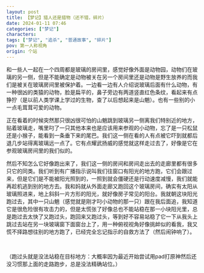 ```yaml
---
layout: post
title: 【梦记】猎人还是猎物（还不错，碎片）
date: 2024-01-11 07:46
categories: ["梦记"]
characters: 
tags: ["梦记", "追杀", "普通故事", "碎片"]
pov: 第一人称视角
origin: 个站
---
```


和一些人一起在一个四周都是玻璃的房间里，感觉好像外面是动物园，动物们在玻璃的另一侧，但是不能确定是动物被关在另一个房间里还是动物是野生放养的而我们是被关在玻璃房间里被保护着。一边看一边有人介绍说玻璃后面有什么动物，有一种很凶的类猿的动物，脸是扁平的，鼻子旁边有两道竖直红色条纹，看起来有点狰狞（是以前人类学课上学过的生物，查了以后想起来是山魈）。也有一些别的小一点毛茸茸可爱的动物。

正在看着的时候突然那只很凶很可怕的山魈跳到玻璃另一侧离我们特别近的地方，贴着玻璃走，嘴里叼了一只其他本来也是应该用来参观的小动物，忘了是一只松鼠还是小猴子，能看到一条垂下来的尾巴。我们这一侧在看的人有点被它吓到就都后退几步站得离玻璃远一点了。它有点耀武扬威的感觉就这样走过去了，好像是它在参观玻璃房间里的我们似的。

然后不知怎么它好像跑出来了，我们这一侧的房间和房间走出去的走廊里都有很多只它的同类。我们听到有广播指示说叫我们往窗口有阳光的地方跑，它们会跟过来，但是它们是不能被阳光照到的，一照到就会僵硬还是行动速度减慢，我们就能再趁机逃到别的地方去。我和妈就从外面走廊又跑回这个玻璃房间，确实有太阳从玻璃照进来，地上斜斜一片方形的阳光，就好像房子常见的阳台。我就朝这块阳光跑过去，其中一只山魈（感觉就是刚才叼小动物的那一只）跟在我后面追，我知道它是很危险很有攻击力的，但是太慌张了好像总也不能站稳在那一小块阳光里，总是跑过去太快了又跑过头，跑回来又跑过头，等到好不容易站稳了它一下从我头上跳过去站在另一块玻璃窗下面窗台上了，用一种俯视视角好像挑衅似的看我，我又慌不择路想往别的地方跑了，已经完全忘记指示的自救方法了（然后闹钟响了）。

<br>

（跑过头就是没法站稳在目标地方：大概率因为最近开始尝试用pad打原神然后还没习惯那上面的走路跑步，总是没法精确站位。）
